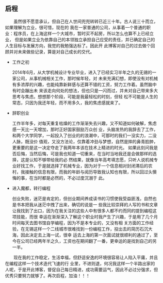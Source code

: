 ## 启程

&emsp;&emsp;虽然很不愿意承认，但自己在人世间兜兜转转已近三十年。古人说三十而立，如果理解为立业，很可惜，现在的
我在一家普通的公司，从事着一个普通的职业：程序员，在上海这样一个大城市，暂时买不起房，所以怎么也算不上已经立业，
但是如果立业为依靠自己的本领独立承担自己应受的责任，并已确定自己的人生目标与发展方向，我觉的我勉强达标了。因此开
此博客对自己的过去做个回顾并对未来做些记录，算是对自己成长的交代。

* 工作之初

    2014年6月，从大学机械设计专业毕业，进入了已经实习半年之久的无锡的一家公司，从事机械相关工作，那时候年轻，对
    未来充满幻想，即使没有对机械有多浓厚的兴趣，也能纯靠新鲜感与还算不错的工资，努力工作着。虽然脑中有时会蹦出未
    来该走向何处的想法，但也只是一闪而过，并未对自己带来多大思考与焦虑。想想那个阶段，可能是我最轻松的时刻，但轻
    松不可能是人生的常态，只因为我还年轻，而不用多久，我的焦虑感就来了。

*  辞职创业

    工作半年多，对每天重复枯燥的工作渐渐失去兴趣，又不知道如何破解，焦虑感一天比一天增加，那时正好国家鼓励万众创
    业，头脑发热的我辞去了工作，和两个大学同学，一起投入了创业的的浪潮中，可那时的我们一没实力，二没人脉，既没价
    值观，又没方法论，仅靠着冲劲与梦想，自然是摔的鼻青脸肿，更重要的是这一决定夺走了我两年本该在技术上精进的时光。
    如果此刻问我是否后悔，当然后悔，可是我也知道一切重来，在当时当地我还是会做那样的选择，这是认知不够带给我的必
    然结果，就像当年高考填志愿，只听人说机械专业好找工作，于是就选择了机械专业，因为对于一个信息相对封闭滞后的农
    村，我接触的信息有限，而我的年龄与阅历导致我认知也有限，所以回过头懊悔的事，在当时都是必然的，不必过度沉溺于
    此。

* 进入魔都，转行编程

    创业失败，迷茫是肯定的，但创业期间养成读书的习惯使我受益匪浅，自然也是书本把我从迷茫中拽了出来，确切的说是一
    些我比较崇拜的人写的书和文章让我找到了出口，因为在我关注的这些人中有很多人都不约而同的提到编程这项技能，而很
    幸运在渐渐深入了解这个职业时我产生了兴趣，于是用了几个月时间每天去图书馆自学编程，因为不是本专业的，又没有相
    关方面的工作经验，在无锡这样一个二线城市很难找到一份编程工作，投出去的简历石沉大海，因此决定去上海一试，很幸
    运去上海的第一次面试就很顺利的通过了，至今在公司已经两年半之久，工资也在期间翻了一番，更幸运的是找到自己的另
    一半。

&emsp;&emsp;现在我的工作稳定，生活幸福，但舒适安逸的环境很容易让人陷入平庸，并且在编程这样一个技术迭代飞速的行
业里，不进则退，何况我这样一个半路出家的人呢，于是开此博客，督促自己每日精进，成功需要运气，因此不必过分强求，但
优秀只要努力就够了。再次启程，加油！！！
